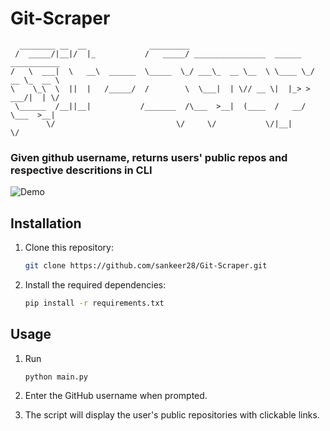 # Git-Scraper
```
  ________ __  __              _________
 /  _____/|__|/  |_           /   _____/ ________________  ______   ___________
/   \  ___|  \   __\  ______  \_____  \_/ ___\_  __ \__  \ \____ \_/ __ \_  __ \ 
\    \_\  \  ||  |   /_____/  /        \  \___|  | \// __ \|  |_> >  ___/|  | \/
 \______  /__||__|           /_______  /\___  >__|  (____  /   __/ \___  >__|   
        \/                           \/     \/           \/|__|        \/    
```
### Given github username, returns users' public repos and respective descritions in CLI
![Demo](demo.gif)
## Installation

1. Clone this repository:

   ```bash
   git clone https://github.com/sankeer28/Git-Scraper.git
   ```

2. Install the required dependencies:

   ```bash
   pip install -r requirements.txt
   ```

## Usage

1. Run

   ```bash
   python main.py
   ```

2. Enter the GitHub username when prompted.

3. The script will display the user's public repositories with clickable links.
